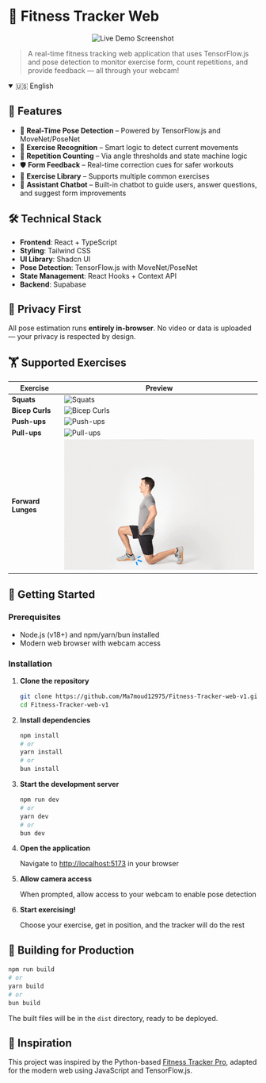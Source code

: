 # 💪 Fitness Tracker Web

<p align="center">
  <img src="https://github.com/user-attachments/assets/200a95f5-03dd-4aed-a646-5508e870fca4" alt="Live Demo Screenshot" width="600">
</p>

> A real-time fitness tracking web application that uses TensorFlow.js and pose detection to monitor exercise form, count repetitions, and provide feedback — all through your webcam!

<details open>
<summary>🇺🇸 English</summary>

## 🚀 Features

- 🎯 **Real-Time Pose Detection** – Powered by TensorFlow.js and MoveNet/PoseNet
- 🧠 **Exercise Recognition** – Smart logic to detect current movements
- 🔁 **Repetition Counting** – Via angle thresholds and state machine logic
- 🛡️ **Form Feedback** – Real-time correction cues for safer workouts
- 🧾 **Exercise Library** – Supports multiple common exercises
- 💬 **Assistant Chatbot** – Built-in chatbot to guide users, answer questions, and suggest form improvements

## 🛠️ Technical Stack

- **Frontend**: React + TypeScript  
- **Styling**: Tailwind CSS  
- **UI Library**: Shadcn UI  
- **Pose Detection**: TensorFlow.js with MoveNet/PoseNet  
- **State Management**: React Hooks + Context API  
- **Backend**: Supabase

## 🔐 Privacy First

All pose estimation runs **entirely in-browser**. No video or data is uploaded — your privacy is respected by design.

## 🏋️ Supported Exercises

| Exercise | Preview |
|----------|---------|
| **Squats** | ![Squats](https://i.pinimg.com/originals/f9/db/a3/f9dba36451cab8b0b5be6d5ec9fd438a.gif) |
| **Bicep Curls** | ![Bicep Curls](https://i.pinimg.com/originals/68/4d/50/684d50925eabbdf60f66d4bf7013c9ef.gif) |
| **Push-ups** | ![Push-ups](https://i.pinimg.com/originals/fd/bb/09/fdbb092b58863e5c86fdb8bb1411fcea.gif) |
| **Pull-ups** | ![Pull-ups](https://tunturi.org/Blogs/2022/09-pull-up.gif) |
| **Forward Lunges** | ![Forward Lunge](Forward%20Lunge.gif) |

## 🧪 Getting Started

### Prerequisites

- Node.js (v18+) and npm/yarn/bun installed
- Modern web browser with webcam access

### Installation

1. **Clone the repository**
   ```bash
   git clone https://github.com/Ma7moud12975/Fitness-Tracker-web-v1.git
   cd Fitness-Tracker-web-v1
   ```

2. **Install dependencies**
   ```bash
   npm install
   # or
   yarn install
   # or
   bun install
   ```

3. **Start the development server**
   ```bash
   npm run dev
   # or
   yarn dev
   # or
   bun dev
   ```

4. **Open the application**
   
   Navigate to [http://localhost:5173](http://localhost:5173) in your browser

5. **Allow camera access**
   
   When prompted, allow access to your webcam to enable pose detection

6. **Start exercising!**
   
   Choose your exercise, get in position, and the tracker will do the rest

## 🔧 Building for Production

```bash
npm run build
# or
yarn build
# or
bun build
```

The built files will be in the `dist` directory, ready to be deployed.

## 🌟 Inspiration

This project was inspired by the Python-based [Fitness Tracker Pro](https://github.com/a1harfoush/Fitness_Tracker_Pro), adapted for the modern web using JavaScript and TensorFlow.js.

</details>

